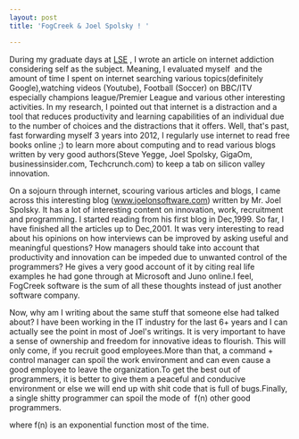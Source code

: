 ```yaml
---
layout: post
title: 'FogCreek & Joel Spolsky ! '

---
```


During my graduate days at <a href="http://www.lse.ac.uk" target="_blank">LSE</a> , I wrote an article on internet addiction considering self as the subject. Meaning, I evaluated myself  and the amount of time I spent on internet searching various topics(definitely Google),watching videos (Youtube), Football (Soccer) on BBC/ITV especially champions league/Premier League and various other interesting activities. In my research, I pointed out that internet is a distraction and a tool that reduces productivity and learning capabilities of an individual due to the number of choices and the distractions that it offers. Well, that's past, fast forwarding myself 3 years into 2012, I regularly use internet to read free books online ;) to learn more about computing and to read various blogs written by very good authors(Steve Yegge, Joel Spolsky, GigaOm, businessinsider.com, Techcrunch.com) to keep a tab on silicon valley innovation.

On a sojourn through internet, scouring various articles and blogs, I came across this interesting blog (www.joelonsoftware.com) written by Mr. Joel Spolsky. It has a lot of interesting content on innovation, work, recruitment and programming. I started reading from his first blog in Dec,1999. So far, I have finished all the articles up to Dec,2001. It was very interesting to read about his opinions on how interviews can be improved by asking useful and meaningful questions? How managers should take into account that productivity and innovation can be impeded due to unwanted control of the programmers? He gives a very good account of it by citing real life examples he had gone through at Microsoft and Juno online.I feel, FogCreek software is the sum of all these thoughts instead of just another software company.

Now, why am I writing about the same stuff that someone else had talked about? I have been working in the IT industry for the last 6+ years and I can actually see the point in most of Joel's writings. It is very important to have a sense of ownership and freedom for innovative ideas to flourish. This will only come, if you recruit good employees.More than that, a command + control manager can spoil the work environment and can even cause a good employee to leave the organization.To get the best out of programmers, it is better to give them a peaceful and conducive environment or else we will end up with shit code that is full of bugs.Finally, a single shitty programmer can spoil the mode of  f(n) other good programmers.

where f(n) is an exponential function most of the time.
